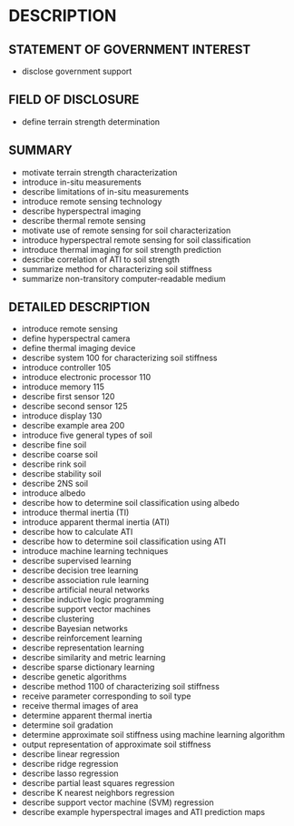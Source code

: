 # DESCRIPTION

## STATEMENT OF GOVERNMENT INTEREST

- disclose government support

## FIELD OF DISCLOSURE

- define terrain strength determination

## SUMMARY

- motivate terrain strength characterization
- introduce in-situ measurements
- describe limitations of in-situ measurements
- introduce remote sensing technology
- describe hyperspectral imaging
- describe thermal remote sensing
- motivate use of remote sensing for soil characterization
- introduce hyperspectral remote sensing for soil classification
- introduce thermal imaging for soil strength prediction
- describe correlation of ATI to soil strength
- summarize method for characterizing soil stiffness
- summarize non-transitory computer-readable medium

## DETAILED DESCRIPTION

- introduce remote sensing
- define hyperspectral camera
- define thermal imaging device
- describe system 100 for characterizing soil stiffness
- introduce controller 105
- introduce electronic processor 110
- introduce memory 115
- describe first sensor 120
- describe second sensor 125
- introduce display 130
- describe example area 200
- introduce five general types of soil
- describe fine soil
- describe coarse soil
- describe rink soil
- describe stability soil
- describe 2NS soil
- introduce albedo
- describe how to determine soil classification using albedo
- introduce thermal inertia (TI)
- introduce apparent thermal inertia (ATI)
- describe how to calculate ATI
- describe how to determine soil classification using ATI
- introduce machine learning techniques
- describe supervised learning
- describe decision tree learning
- describe association rule learning
- describe artificial neural networks
- describe inductive logic programming
- describe support vector machines
- describe clustering
- describe Bayesian networks
- describe reinforcement learning
- describe representation learning
- describe similarity and metric learning
- describe sparse dictionary learning
- describe genetic algorithms
- describe method 1100 of characterizing soil stiffness
- receive parameter corresponding to soil type
- receive thermal images of area
- determine apparent thermal inertia
- determine soil gradation
- determine approximate soil stiffness using machine learning algorithm
- output representation of approximate soil stiffness
- describe linear regression
- describe ridge regression
- describe lasso regression
- describe partial least squares regression
- describe K nearest neighbors regression
- describe support vector machine (SVM) regression
- describe example hyperspectral images and ATI prediction maps

